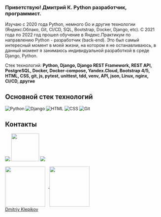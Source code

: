 ### Приветствую! Дмитрий К. Python разработчик, программист.
Изучаю с 2020 года Python, немного Go и другие технологии (Яндекс.Облако, Git, CI/CD, SQL, Bootstrap, Docker, Django, etc).
C 2021 года по 2022 год прошел обучение в Яндекс.Практикум по направлению Python - разработчик (back-end). Это был самый интересный момент в моей жизни,
на котором я не останавливаюсь, в данный момент я занимаюсь индивидуальной разработкой в среде Django, Python.


Стек технологий: 
**Python, Django, Django REST Framework, REST API, PostgreSQL, Docker, Docker-compose, Yandex.Cloud, Bootstrap 4/5, HTML, CSS, git, js, pytest, unittest, tdd, venv, API, json, Linux, nginx, CI/CD, другие**

## Основной стек технологий
![Python](/svg/python.svg)
![Django](/svg/django.svg)
![HTML](/svg/html-5.svg)
![CSS](/svg/css3.svg)
![Git](/svg/git.svg)


## Контакты
[<img src="./svg/telegram.svg">](https://t.me/Dmitriy_id)
[<img src="./svg/gmail.svg" width="90px" height="90px">](mailto:thebrootos@gmail.com)
[<img src="./svg/Linkedin.svg">](https://www.linkedin.com/in/dmitriy-klepikov/)


<div>
<a href="https://github-readme-stats.vercel.app/api?username=ecmek&hide=contribs&show_icons=true&theme=dark">
  <img  align="center" height="130" style="margin-right: 10px" src="https://github-readme-stats.vercel.app/api?username=themasterid&hide=contribs&show_icons=true&theme=dark" />
</a>
<a href="https://github-readme-stats.vercel.app/api/top-langs/?username=ecmek&layout=compact&theme=dark">
  <img align="center" height="130" src="https://github-readme-stats.vercel.app/api/top-langs/?username=themasterid&layout=compact&theme=dark" />
</a>
</div>

<div class="badge-base LI-profile-badge" data-locale="ru_RU" data-size="large" data-theme="dark" data-type="VERTICAL" data-vanity="dmitriy-klepikov-6b6617245" data-version="v1">
  <a class="badge-base__link LI-simple-link" href="https://kz.linkedin.com/in/dmitriy-klepikov-6b6617245?trk=profile-badge">Dmitriy Klepikov</a>
</div>

<script src="https://platform.linkedin.com/badges/js/profile.js" async defer type="text/javascript"></script>

